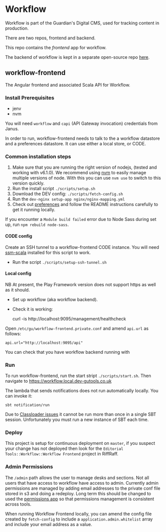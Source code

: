 # Workflow

Workflow is part of the Guardian's Digital CMS, used for tracking content in production. 

There are two repos, frontend and backend.

This repo contains the *frontend* app for workflow.

The backend of workflow is kept in a separate open-source repo [here](https://github.com/guardian/workflow).

## workflow-frontend

The Angular frontend and associated Scala API for Workflow. 

### Install Prerequisites

 * jenv
 * nvm
 
You will need `workflow` and `capi` (API Gateway invocation) credentials from Janus.

In order to run, workflow-frontend needs to talk to the a workflow datastore and a preferences datastore.
It can use either a local store, or CODE.

### Common installation steps

 1. Make sure that you are running the right version of nodejs, (tested and working with v6.1.0). We recommend using [nvm](https://github.com/creationix/nvm) to easily manage multiple versions of node. With this you can use `nvm use` to switch to this version quickly.
 1. Run the install script `./scripts/setup.sh`
 1. Download the DEV config: `./scripts/fetch-config.sh`
 2. Run the `dev-nginx setup-app nginx/nginx-mapping.yml`
 3. Check out [preferences](https://github.com/guardian/editorial-preferences) and follow the README instructions carefully to get it running locally. 

If you encounter a `Module build failed` error due to Node Sass during set up, run `npm rebuild node-sass`.

#### CODE config

Create an SSH tunnel to a workflow-frontend CODE instance.
You will need [ssm-scala](https://github.com/guardian/ssm-scala) installed for this script to work.

  * Run the script `./scripts/setup-ssh-tunnel.sh` 

#### Local config

NB At present, the Play Framework version does not support https as well as it should.

  * Set up workflow (aka workflow backend).
  * Check it is working:
  
  
    curl -is http://localhost:9095/management/healthcheck

Open `/etc/gu/workflow-frontend.private.conf` and amend `api.url` as follows:

    api.url="http://localhost:9095/api"

You can check that you have workflow backend running with 

### Run

To run workflow-frontend, run the start stript `./scripts/start.sh`. Then navigate to https://workflow.local.dev-gutools.co.uk

The lambda that sends notifications does not run automatically locally. You can invoke it:

```
sbt notification/run
```

Due to [Classloader issues](https://github.com/web-push-libs/webpush-java/issues/65) it cannot be run more than once in
a single SBT session. Unfortunately you must run a new instance of SBT each time.

### Deploy

This project is setup for continuous deployment on `master`, if you suspect your
change has not deployed then look for the 
`Editorial Tools::Workflow::Workflow Frontend` project in RiffRaff.

### Admin Permissions

The `/admin` path allows the user to manage desks and sections. Not all users that have access to workflow have access to admin. Currently admin permissions are managed by adding email addresses to the private conf file stored in s3 and doing a redeploy. Long term this should be changed to used the [permissions app](https://permissions.gutools.co.uk/) so that permissions management is consistent across tools. 

When running Workflow Frontend locally, you can amend the config file created by `fetch-config` to include a `application.admin.whitelist` array and include your email address as a value.